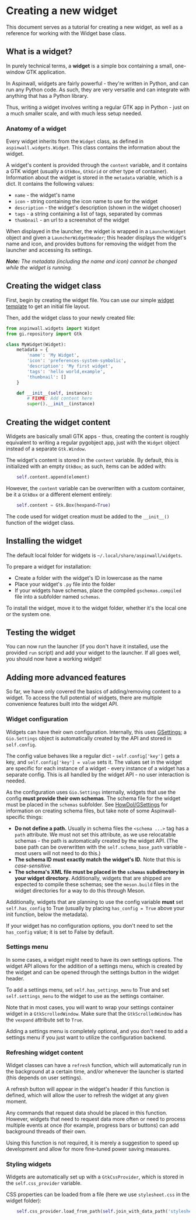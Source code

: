 # Creating a new widget

This document serves as a tutorial for creating a new widget, as well as a reference for working with the Widget base class.

## What is a widget?

In purely technical terms, a **widget** is a simple box containing a small, one-window GTK application.

In Aspinwall, widgets are fairly powerful - they're written in Python, and can run any Python code. As such, they are very versatile and can integrate with anything that has a Python library.

Thus, writing a widget involves writing a regular GTK app in Python - just on a much smaller scale, and with much less setup needed.

### Anatomy of a widget

Every widget inherits from the `Widget` class, as defined in `aspinwall.widgets.Widget`. This class contains the information about the widget.

A widget's content is provided through the `content` variable, and it contains a GTK widget (usually a `GtkBox`, `GtkGrid` or other type of container). Information about the widget is stored in the `metadata` variable, which is a dict. It contains the following values:

 - `name` - the widget's name
 - `icon` - string containing the icon name to use for the widget
 - `description` - the widget's description (shown in the widget chooser)
 - `tags` - a string containing a list of tags, separated by commas
 - `thumbnail` - an url to a screenshot of the widget

When displayed in the launcher, the widget is wrapped in a `LauncherWidget` object and given a `LauncherWidgetHeader`; this header displays the widget's name and icon, and provides buttons for removing the widget from the launcher and accessing its settings.

***Note:** The metadata (including the name and icon) cannot be changed while the widget is running.*

## Creating the widget class

First, begin by creating the widget file. You can use our simple [widget template](TODO) to get an initial file layout.

Then, add the widget class to your newly created file:

```python
from aspinwall.widgets import Widget
from gi.repository import Gtk

class MyWidget(Widget):
	metadata = {
		'name': 'My Widget',
		'icon': 'preferences-system-symbolic',
		'description': 'My first widget',
		'tags': 'hello world,example',
		'thumbnail': []
	}

	def __init__(self, instance):
		# FIXME: Add content here
		super().__init__(instance)
```

## Creating the widget content

Widgets are basically small GTK apps - thus, creating the content is roughly equivalent to writing a regular pygobject app, just with the `Widget` object instead of a separate `Gtk.Window`.

The widget's content is stored in the `content` variable. By default, this is initialized with an empty `GtkBox`; as such, items can be added with:

```python
	self.content.append(element)
```

However, the `content` variable can be overwritten with a custom container, be it a `GtkBox` or a different element entirely:

```python
	self.content = Gtk.Box(hexpand=True)
```

The code used for widget creation must be added to the `__init__()` function of the widget class.

## Installing the widget

The default local folder for widgets is `~/.local/share/aspinwall/widgets`.

To prepare a widget for installation:

  - Create a folder with the widget's ID in lowercase as the name
  - Place your widget's `.py` file into the folder
  - If your widgets have schemas, place the compiled `gschemas.compiled` file into a subfolder named `schemas`.

To install the widget, move it to the widget folder, whether it's the local one or the system one.

## Testing the widget

You can now run the launcher (if you don't have it installed, use the provided `run` script) and add your widget to the launcher. If all goes well, you should now have a working widget!

## Adding more advanced features

So far, we have only covered the basics of adding/removing content to a widget. To access the full potential of widgets, there are multiple convenience features built into the widget API.

### Widget configuration

Widgets can have their own configuration. Internally, this uses [GSettings](https://docs.gtk.org/gio/class.Settings.html); a `Gio.Settings` object is automatically created by the API and stored in `self.config`.

The config value behaves like a regular dict - `self.config['key']` gets a key, and `self.config['key'] = value` sets it. The values set in the widget are specific for each instance of a widget - every instance of a widget has a separate config. This is all handled by the widget API - no user interaction is needed.

As the configuration uses `Gio.Settings` internally, widgets that use the config **must provide their own schemas**. The schema file for the widget must be placed in the `schemas` subfolder. See [HowDoI/GSettings](https://wiki.gnome.org/HowDoI/GSettings) for information on creating schema files, but take note of some Aspinwall-specific things:

* **Do not define a path.** Usually in schema files the `<schema ...>` tag has a `path` attribute. We must not set this attribute, as we use relocatable schemas - the path is automatically created by the widget API. (The base path can be overwritten with the `self.schema_base_path` variable - most users will not need to do this.) 
* **The schema ID must exactly match the widget's ID.** Note that this is *case-sensitive*.
* **The schema's XML file must be placed in the `schemas` subdirectory in your widget directory.** Additionally, widgets that are shipped are expected to compile these schemas; see the `meson.build` files in the widget directories for a way to do this through Meson.

Additionally, widgets that are planning to use the config variable **must** set `self.has_config` to True (usually by placing `has_config = True` above your init function, below the metadata).

If your widget has no configuration options, you don't need to set the `has_config` value; it is set to False by default.

### Settings menu

In some cases, a widget might need to have its own settings options. The widget API allows for the addition of a settings menu, which is created by the widget and can be opened through the settings button in the widget header.

To add a settings menu, set `self.has_settings_menu` to True and set `self.settings_menu` to the widget to use as the settings container.

Note that in most cases, you will want to wrap your settings container widget in a `GtkScrolledWindow`. Make sure that the `GtkScrolledWindow` has the `vexpand` attribute set to `True`.

Adding a settings menu is completely optional, and you don't need to add a settings menu if you just want to utilize the configuration backend.

### Refreshing widget content

Widget classes can have a `refresh` function, which will automatically run in the background at a certain time, and/or whenever the launcher is started (this depends on user settings).

A refresh button will appear in the widget's header if this function is defined, which will allow the user to refresh the widget at any given moment.

Any commands that request data should be placed in this function. However, widgets that need to request data more often or need to process multiple events at once (for example, progress bars or buttons) can add background threads of their own.

Using this function is not required, it is merely a suggestion to speed up development and allow for more fine-tuned power saving measures.

### Styling widgets

Widgets are automatically set up with a `GtkCssProvider`, which is stored in the `self.css_provider` variable.

CSS properties can be loaded from a file (here we use `stylesheet.css` in the widget folder):
```python
	self.css_provider.load_from_path(self.join_with_data_path('stylesheet.css'))
```
